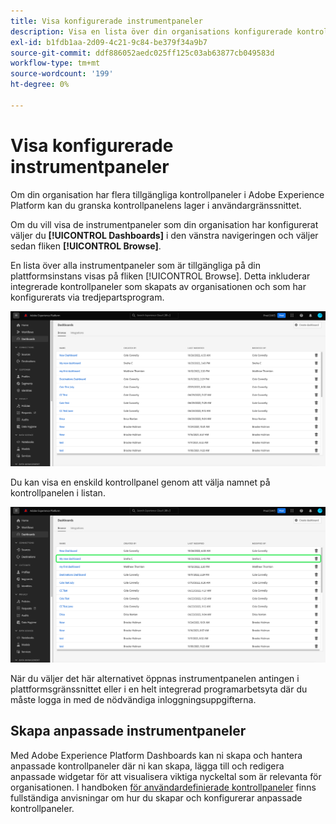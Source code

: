 ```yaml
---
title: Visa konfigurerade instrumentpaneler
description: Visa en lista över din organisations konfigurerade kontrollpaneler i användargränssnittet för Experience Platform.
exl-id: b1fdb1aa-2d09-4c21-9c84-be379f34a9b7
source-git-commit: ddf886052aedc025ff125c03ab63877cb049583d
workflow-type: tm+mt
source-wordcount: '199'
ht-degree: 0%

---
```


# Visa konfigurerade instrumentpaneler

Om din organisation har flera tillgängliga kontrollpaneler i Adobe Experience Platform kan du granska kontrollpanelens lager i användargränssnittet.

Om du vill visa de instrumentpaneler som din organisation har konfigurerat väljer du **[!UICONTROL Dashboards]** i den vänstra navigeringen och väljer sedan fliken **[!UICONTROL Browse]**.

En lista över alla instrumentpaneler som är tillgängliga på din plattformsinstans visas på fliken [!UICONTROL Browse]. Detta inkluderar integrerade kontrollpaneler som skapats av organisationen och som har konfigurerats via tredjepartsprogram.

![Fliken Bläddra i instrumentpanelsdelen av användargränssnittet.](./images/inventory/browse-tab.png)

Du kan visa en enskild kontrollpanel genom att välja namnet på kontrollpanelen i listan.

![Fliken Bläddra med namnet på en instrumentpanel markerat.](./images/inventory/dashboard-name.png)

När du väljer det här alternativet öppnas instrumentpanelen antingen i plattformsgränssnittet eller i en helt integrerad programarbetsyta där du måste logga in med de nödvändiga inloggningsuppgifterna.

## Skapa anpassade instrumentpaneler

Med Adobe Experience Platform Dashboards kan ni skapa och hantera anpassade kontrollpaneler där ni kan skapa, lägga till och redigera anpassade widgetar för att visualisera viktiga nyckeltal som är relevanta för organisationen. I handboken [för användardefinierade kontrollpaneler](./standard-dashboards.md) finns fullständiga anvisningar om hur du skapar och konfigurerar anpassade kontrollpaneler.
